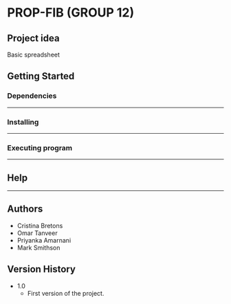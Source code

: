 # PROP-FIB (GROUP 12)
## Project idea

Basic spreadsheet

## Getting Started

### Dependencies

---

### Installing

---

### Executing program

---

## Help

---

## Authors

- Cristina Bretons  
- Omar Tanveer
- Priyanka Amarnani
- Mark Smithson

## Version History

* 1.0
    * First version of the project.

